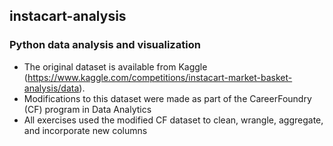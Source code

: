 ## instacart-analysis

### Python data analysis and visualization
* The original dataset is available from Kaggle (https://www.kaggle.com/competitions/instacart-market-basket-analysis/data).
* Modifications to this dataset were made as part of the CareerFoundry (CF) program in Data Analytics
* All exercises used the modified CF dataset to clean, wrangle, aggregate, and incorporate new columns
